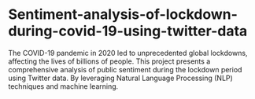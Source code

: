 # Sentiment-analysis-of-lockdown-during-covid-19-using-twitter-data
The COVID-19 pandemic in 2020 led to unprecedented global lockdowns, affecting the lives of billions of people. This project presents a comprehensive analysis of public sentiment during the lockdown period using Twitter data. By leveraging Natural Language Processing (NLP) techniques and machine learning.
